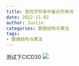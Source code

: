 ```yaml
---
title: 查找字符串中最长的单词
date: 2022-11-02
author: Justin
categories: 数据结构与算法
tags: 
- 数据结构与算法
---
```

测试下CICD30
![](https://img-blog.csdnimg.cn/img_convert/01bbea74d2985ac2afaf91fc85332bb4.png)
